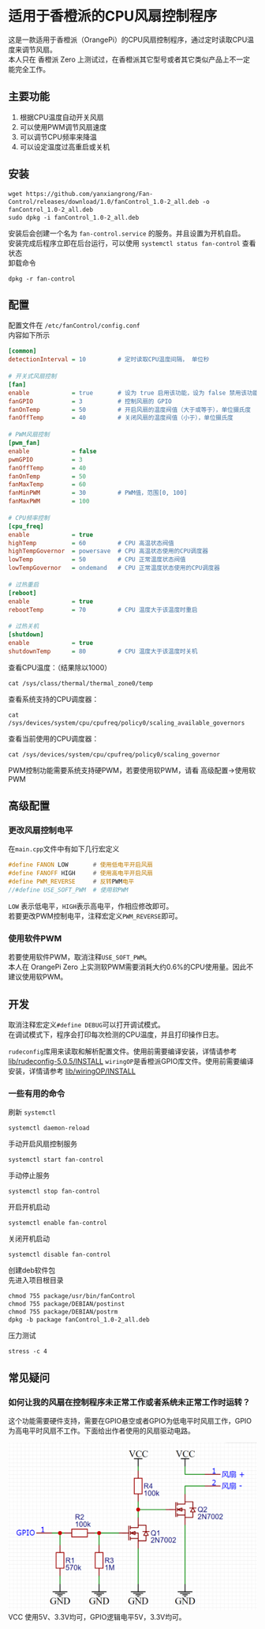 # 适用于香橙派的CPU风扇控制程序

这是一款适用于香橙派（OrangePi）的CPU风扇控制程序，通过定时读取CPU温度来调节风扇。  
本人只在 香橙派 Zero 上测试过，在香橙派其它型号或者其它类似产品上不一定能完全工作。

## 主要功能
1. 根据CPU温度自动开关风扇
2. 可以使用PWM调节风扇速度
3. 可以调节CPU频率来降温
4. 可以设定温度过高重启或关机

## 安装
```shell
wget https://github.com/yanxiangrong/Fan-Control/releases/download/1.0/fanControl_1.0-2_all.deb -o fanControl_1.0-2_all.deb
sudo dpkg -i fanControl_1.0-2_all.deb
```
安装后会创建一个名为 `fan-control.service` 的服务。并且设置为开机自启。  
安装完成后程序立即在后台运行，可以使用 `systemctl status fan-control` 查看状态  
卸载命令
```shell
dpkg -r fan-control
```

## 配置

配置文件在 `/etc/fanControl/config.conf`  
内容如下所示
```ini
[common]
detectionInterval = 10         # 定时读取CPU温度间隔， 单位秒

# 开关式风扇控制
[fan]
enable            = true       # 设为 true 启用该功能，设为 false 禁用该功能
fanGPIO           = 3          # 控制风扇的 GPIO
fanOnTemp         = 50         # 开启风扇的温度阀值（大于或等于），单位摄氏度
fanOffTemp        = 40         # 关闭风扇的温度阀值（小于），单位摄氏度

# PWM风扇控制
[pwm_fan]
enable            = false
pwmGPIO           = 3
fanOffTemp        = 40
fanOnTemp         = 50
fanMaxTemp        = 60
fanMinPWM         = 30         # PWM值，范围[0, 100]
fanMaxPWM         = 100

# CPU频率控制
[cpu_freq]
enable            = true
highTemp          = 60         # CPU 高温状态阀值
highTempGovernor  = powersave  # CPU 高温状态使用的CPU调度器
lowTemp           = 50         # CPU 正常温度状态阀值
lowTempGovernor   = ondemand   # CPU 正常温度状态使用的CPU调度器

# 过热重启
[reboot]
enable            = true
rebootTemp        = 70         # CPU 温度大于该温度时重启

# 过热关机
[shutdown]
enable            = true
shutdownTemp      = 80         # CPU 温度大于该温度时关机
```
查看CPU温度：（结果除以1000）
```shell
cat /sys/class/thermal/thermal_zone0/temp
```
查看系统支持的CPU调度器：
```shell
cat /sys/devices/system/cpu/cpufreq/policy0/scaling_available_governors
```
查看当前使用的CPU调度器：
````shell
cat /sys/devices/system/cpu/cpufreq/policy0/scaling_governor
````
PWM控制功能需要系统支持硬PWM，若要使用软PWM，请看 高级配置->使用软PWM

## 高级配置

### 更改风扇控制电平

在`main.cpp`文件中有如下几行宏定义
```c++
#define FANON LOW       # 使用低电平开启风扇
#define FANOFF HIGH     # 使用高电平开启风扇
#define PWM_REVERSE     # 反转PWM电平
//#define USE_SOFT_PWM  # 使用软PWM
```
`LOW` 表示低电平，`HIGH`表示高电平，作相应修改即可。  
若要更改PWM控制电平，注释宏定义`PWM_REVERSE`即可。  

### 使用软件PWM

若要使用软件PWM，取消注释`USE_SOFT_PWM`。  
本人在 OrangePi Zero 上实测软PWM需要消耗大约0.6%的CPU使用量。因此不建议使用软PWM。

## 开发

取消注释宏定义`#define DEBUG`可以打开调试模式。  
在调试模式下，程序会打印每次检测的CPU温度，并且打印操作日志。

`rudeconfig`库用来读取和解析配置文件。使用前需要编译安装，详情请参考 [lib/rudeconfig-5.0.5/INSTALL](./lib/rudeconfig-5.0.5/INSTALL)
`wiringOP`是香橙派GPIO库文件。使用前需要编译安装，详情请参考 [lib/wiringOP/INSTALL](./lib/wiringOP/INSTALL)

### 一些有用的命令

刷新 `systemctl`
```shell
systemctl daemon-reload
```
手动开启风扇控制服务
```shell
systemctl start fan-control
```
手动停止服务
```shell
systemctl stop fan-control
```
开启开机启动
```shell
systemctl enable fan-control
```
关闭开机启动
```shell
systemctl disable fan-control
```

创建deb软件包  
先进入项目根目录
```shell
chmod 755 package/usr/bin/fanControl
chmod 755 package/DEBIAN/postinst
chmod 755 package/DEBIAN/postrm
dpkg -b package fanControl_1.0-2_all.deb
```
压力测试
```shell
stress -c 4
```

## 常见疑问

### 如何让我的风扇在控制程序未正常工作或者系统未正常工作时运转？

这个功能需要硬件支持，需要在GPIO悬空或者GPIO为低电平时风扇工作，GPIO为高电平时风扇不工作。下面给出作者使用的风扇驱动电路。  

![alt 电路图](./picture/circuit.png)
VCC 使用5V、3.3V均可，GPIO逻辑电平5V，3.3V均可。

